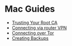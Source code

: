 # Mac Guides

- [Trusting Your Root CA](./ca.md)
- [Connecting via router VPN](./vpn.md)
- [Connecting over Tor](./tor.md)
- [Creating Backups](./backups.md)
